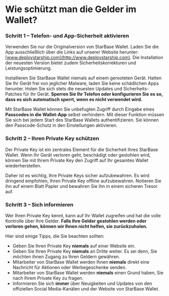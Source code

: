 # Wie schützt man die Gelder im Wallet?

### Schritt 1 – Telefon- und App-Sicherheit aktivieren

Verwenden Sie nur die Originalversion von StarBase Wallet. Laden Sie die App ausschließlich über die Links auf unserer Website herunter: [www.deploystarship.com](http://www.deploystarship.com). Die Installation der neuesten Version bietet zudem Sicherheitskorrekturen und Leistungsoptimierung.

Installieren Sie StarBase Wallet niemals auf einem gerooteten Gerät. Halten Sie Ihr Gerät frei von jeglicher Malware, laden Sie keine schädlichen Apps herunter. Holen Sie sich stets die neuesten Updates und Sicherheits-Patches für Ihr Gerät. **Sperren Sie Ihr Telefon oder konfigurieren Sie es so, dass es sich automatisch sperrt, wenn es nicht verwendet wird.**

Mit StarBase Wallet können Sie unbefugten Zugriff durch Eingabe eines **Passcodes in die Wallet-App** selbst verhindern. Mit dieser Funktion müssen Sie sich bei jedem Start des StarBase Wallets authentifizieren. Sie können den Passcode-Schutz in den Einstellungen aktivieren.

### Schritt 2 – Ihren Private Key schützen 

Der Private Key ist ein zentrales Element für die Sicherheit Ihres StarBase Wallet. Wenn Ihr Gerät verloren geht, beschädigt oder gestohlen wird, können Sie mit Ihrem Private Key den Zugriff auf Ihr gesamtes Wallet wiederherstellen.

Daher ist es wichtig, Ihre Private Keys sicher aufzubewahren. Es wird dringend empfohlen, Ihren Private Key offline aufzubewahren. Notieren Sie ihn auf einem Blatt Papier und bewahren Sie ihn in einem sicheren Tresor auf.

### Schritt 3 – Sich informieren

Wer Ihren Private Key kennt, kann auf Ihr Wallet zugreifen und hat die volle Kontrolle über Ihre Gelder. **Falls Ihre Gelder gestohlen werden oder verloren gehen, können wir Ihnen nicht helfen, sie zurückzuholen.**

Hier sind einige Tipps, die Sie beachten sollten:

- Geben Sie Ihren Private Key **niemals** auf einer Website ein.
- Geben Sie Ihren Private Key **niemals** an Dritte weiter. Es sei denn, Sie möchten ihnen Zugang zu Ihren Geldern gewähren.
- Mitarbeiter von StarBase Wallet werden Ihnen **niemals** direkt eine Nachricht für Aktionen oder Werbegeschenke senden.
- Mitarbeiter von StarBase Wallet werden **niemals** einen Grund haben, Sie nach Ihrem Private Key zu fragen.
- Informieren Sie sich **immer** über Neuigkeiten und Updates von den offiziellen Social Media-Kanälen und der Website von StarBase Wallet.

